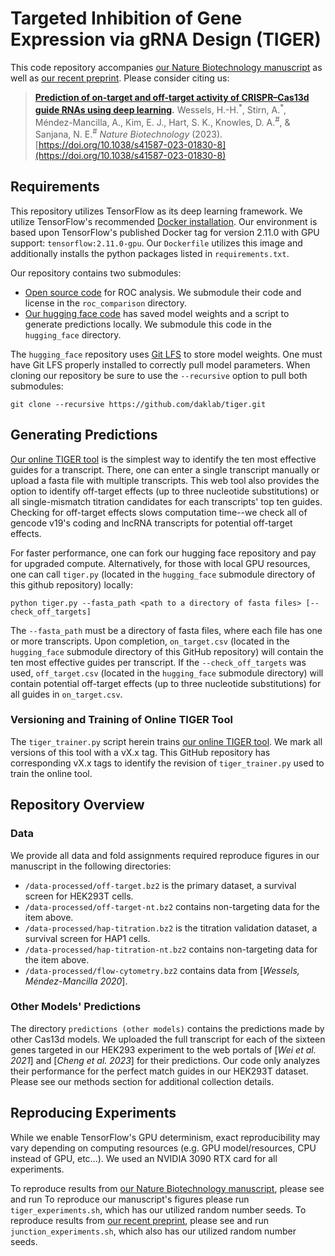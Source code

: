 # Targeted Inhibition of Gene Expression via gRNA Design (TIGER)

This code repository accompanies [our Nature Biotechnology manuscript](http://sanjanalab.org/reprints/WesselsStirn_NBT_2023.pdf) as well as [our recent preprint](https://www.biorxiv.org/content/10.1101/2023.09.12.557474v1).
Please consider citing us:
> **[Prediction of on-target and off-target activity of CRISPR–Cas13d guide RNAs using deep learning](http://sanjanalab.org/reprints/WesselsStirn_NBT_2023.pdf).** Wessels, H.-H.<sup>\*</sup>, Stirn, A.<sup>\*</sup>, Méndez-Mancilla, A., Kim, E. J., Hart, S. K., Knowles, D. A.<sup>#</sup>, & Sanjana, N. E.<sup>#</sup> *Nature Biotechnology* (2023).  [https://doi.org/10.1038/s41587-023-01830-8](https://doi.org/10.1038/s41587-023-01830-8)

## Requirements

This repository utilizes TensorFlow as its deep learning framework.
We utilize TensorFlow's recommended [Docker installation](https://www.tensorflow.org/install/docker).
Our environment is based upon TensorFlow's published Docker tag for version 2.11.0 with GPU support:
`tensorflow:2.11.0-gpu`.
Our `Dockerfile` utilizes this image and additionally installs the python packages listed in `requirements.txt`.

Our repository contains two submodules:
- [Open source code](https://github.com/yandexdataschool/roc_comparison/) for ROC analysis. We submodule their code and license in the `roc_comparison` directory.
- [Our hugging face code](https://huggingface.co/spaces/Knowles-Lab/tiger) has saved model weights and a script to generate predictions locally. We submodule this code in the `hugging_face` directory.

The `hugging_face` repository uses [Git LFS](https://git-lfs.com/) to store model weights.
One must have Git LFS properly installed to correctly pull model parameters.
When cloning our repository be sure to use the `--recursive` option to pull both submodules:
```
git clone --recursive https://github.com/daklab/tiger.git
```

## Generating Predictions

[Our online TIGER tool](https://huggingface.co/spaces/Knowles-Lab/tiger) is the simplest way to identify the ten most effective guides for a transcript.
There, one can enter a single transcript manually or upload a fasta file with multiple transcripts.
This web tool also provides the option to identify off-target effects (up to three nucleotide substitutions) or all single-mismatch titration candidates for each transcripts' top ten guides.
Checking for off-target effects slows computation time--we check all of gencode v19's coding and lncRNA transcripts for potential off-target effects.

For faster performance, one can fork our hugging face repository and pay for upgraded compute.
Alternatively, for those with local GPU resources, one can call `tiger.py` (located in the `hugging_face` submodule directory of this github repository) locally:
```
python tiger.py --fasta_path <path to a directory of fasta files> [--check_off_targets]
```
The `--fasta_path` must be a directory of fasta files, where each file has one or more transcripts.
Upon completion, `on_target.csv` (located in the `hugging_face` submodule directory of this GitHub repository) will contain the ten most effective guides per transcript.
If the `--check_off_targets` was used, `off_target.csv` (located in the `hugging_face` submodule directory) will contain potential off-target effects (up to three nucleotide substitutions) for all guides in `on_target.csv`.

### Versioning and Training of Online TIGER Tool

The `tiger_trainer.py` script herein trains [our online TIGER tool](https://huggingface.co/spaces/Knowles-Lab/tiger).
We mark all versions of this tool with a vX.x tag.
This GitHub repository has corresponding vX.x tags to identify the revision of `tiger_trainer.py` used to train the online tool.

## Repository Overview

### Data
We provide all data and fold assignments required reproduce figures in our manuscript in the following directories:
- `/data-processed/off-target.bz2` is the primary dataset, a survival screen for HEK293T cells.
- `/data-processed/off-target-nt.bz2` contains non-targeting data for the item above.
- `/data-processed/hap-titration.bz2` is the titration validation dataset, a survival screen for HAP1 cells.
- `/data-processed/hap-titration-nt.bz2` contains non-targeting data for the item above.
- `/data-processed/flow-cytometry.bz2` contains data from [_Wessels, Méndez-Mancilla 2020_].

### Other Models' Predictions

The directory `predictions (other models)` contains the predictions made by other Cas13d models.
We uploaded the full transcript for each of the sixteen genes targeted in our HEK293 experiment to the web portals of [_Wei et al. 2021_] and [_Cheng et al. 2023_] for their predictions.
Our code only analyzes their performance for the perfect match guides in our HEK293T dataset.
Please see our methods section for additional collection details.

## Reproducing Experiments

While we enable TensorFlow's GPU determinism, exact reproducibility may vary depending on computing resources (e.g. GPU model/resources, CPU instead of GPU, etc...).
We used an NVIDIA 3090 RTX card for all experiments.

To reproduce results from [our Nature Biotechnology manuscript](http://sanjanalab.org/reprints/WesselsStirn_NBT_2023.pdf), please see and run 
To reproduce our manuscript's figures please run `tiger_experiments.sh`, which has our utilized random number seeds.
To reproduce results from [our recent preprint](https://www.biorxiv.org/content/10.1101/2023.09.12.557474v1), please see and run `junction_experiments.sh`, which also has our utilized random number seeds.
